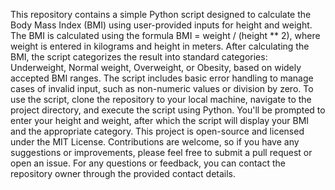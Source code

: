 This repository contains a simple Python script designed to calculate the Body Mass Index (BMI) using user-provided inputs for height and weight. The BMI is calculated using the formula BMI = weight / (height ** 2), where weight is entered in kilograms and height in meters. After calculating the BMI, the script categorizes the result into standard categories: Underweight, Normal weight, Overweight, or Obesity, based on widely accepted BMI ranges. The script includes basic error handling to manage cases of invalid input, such as non-numeric values or division by zero. To use the script, clone the repository to your local machine, navigate to the project directory, and execute the script using Python. You'll be prompted to enter your height and weight, after which the script will display your BMI and the appropriate category. This project is open-source and licensed under the MIT License. Contributions are welcome, so if you have any suggestions or improvements, please feel free to submit a pull request or open an issue. For any questions or feedback, you can contact the repository owner through the provided contact details.
